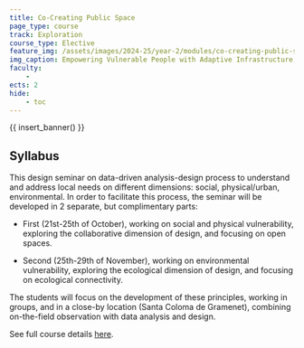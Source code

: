 ```yaml
---
title: Co-Creating Public Space
page_type: course
track: Exploration
course_type: Elective
feature_img: /assets/images/2024-25/year-2/modules/co-creating-public-space.jpg
img_caption: Empowering Vulnerable People with Adaptive Infrastructure, by  MaCT01 23/24 students
faculty:
    - 
ects: 2
hide:
    - toc
---
```


{{ insert_banner() }}

## Syllabus

This design seminar on data-driven analysis-design process to understand and address local needs on different dimensions: social, physical/urban, environmental. In order to facilitate this process, the seminar will be developed in 2 separate, but complimentary parts:

- First (21st-25th of October), working on social and physical vulnerability, exploring the collaborative dimension of design, and focusing on open spaces.
  
- Second (25th-29th of November), working on environmental vulnerability, exploring the ecological dimension of design, and focusing on ecological connectivity.

The students will focus on the development of these principles, working in groups, and in a close-by location (Santa Coloma de Gramenet), combining on-the-field observation with data analysis and design.

See full course details [here](https://blog.iaac.net/course/mact01-24-25-cocreating-public-space/).
